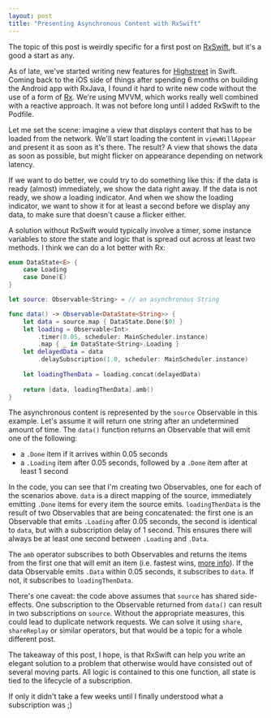 ```yaml
---
layout: post
title: "Presenting Asynchronous Content with RxSwift"
---
```


The topic of this post is weirdly specific for a first post on [RxSwift](https://github.com/ReactiveX/RxSwift), but it's a good a start as any.

As of late, we've started writing new features for [Highstreet](http://www.highstreetapp.com) in Swift. Coming back to the iOS side of things after spending 6 months on building the Android app with RxJava, I found it hard to write new code without the use of a form of [Rx](http://reactivex.io). We're using MVVM, which works really well combined with a reactive approach. It was not before long until I added RxSwift to the Podfile.

Let me set the scene: imagine a view that displays content that has to be loaded from the network. We'll start loading the content in `viewWillAppear` and present it as soon as it's there. The result? A view that shows the data as soon as possible, but might flicker on appearance depending on network latency.

If we want to do better, we could try to do something like this: if the data is ready (almost) immediately, we show the data right away. If the data is not ready, we show a loading indicator. And when we show the loading indicator, we want to show it for at least a second before we display any data, to make sure that doesn't cause a flicker either.

A solution without RxSwift would typically involve a timer, some instance variables to store the state and logic that is spread out across at least two methods. I think we can do a lot better with Rx:

```swift
enum DataState<E> {
    case Loading
    case Done(E)
}

let source: Observable<String> = // an asynchronous String

func data() -> Observable<DataState<String>> {
    let data = source.map { DataState.Done($0) }
    let loading = Observable<Int>
		.timer(0.05, scheduler: MainScheduler.instance)
		.map { _ in DataState<String>.Loading }
    let delayedData = data
    	.delaySubscription(1.0, scheduler: MainScheduler.instance)
    
    let loadingThenData = loading.concat(delayedData)
    
    return [data, loadingThenData].amb()
}
```

The asynchronous content is represented by the `source` Observable in this example. Let's assume it will return one string after an undetermined amount of time. The `data()` function returns an Observable that will emit one of the following:

- a `.Done` item if it arrives within 0.05 seconds
- a `.Loading` item after 0.05 seconds, followed by a `.Done` item after at least 1 second

In the code, you can see that I'm creating two Observables, one for each of the scenarios above. `data` is a direct mapping of the source, immediately emitting `.Done` items for every item the source emits. `loadingThenData` is the result of two Observables that are being concatenated: the first one is an Observable that emits `.Loading` after 0.05 seconds, the second is identical to `data`, but with a subscription delay of 1 second. This ensures there will always be at least one second between `.Loading` and `.Data`.

The `amb` operator subscribes to both Observables and returns the items from the first one that will emit an item (i.e. fastest wins, [more info](http://reactivex.io/documentation/operators/amb.html)). If the data Observable emits `.Data` within 0.05 seconds, it subscribes to `data`. If not, it subscribes to `loadingThenData`.

There's one caveat: the code above assumes that `source` has shared side-effects. One subscription to the Observable returned from `data()` can result in two subscriptions on `source`. Without the appropriate measures, this could lead to duplicate network requests. We can solve it using `share`, `shareReplay` or similar operators, but that would be a topic for a whole different post.

The takeaway of this post, I hope, is that RxSwift can help you write an elegant solution to a problem that otherwise would have consisted out of several moving parts. All logic is contained to this one function, all state is tied to the lifecycle of a subscription.

If only it didn't take a few weeks until I finally understood what a subscription was ;)
